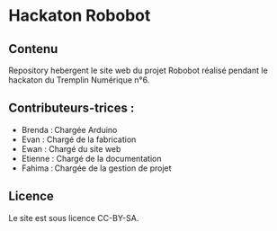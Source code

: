 # Hackaton Robobot

## Contenu 
Repository hebergent le site web du projet Robobot réalisé pendant le hackaton du Tremplin Numérique n°6.

## Contributeurs-trices :

* Brenda : Chargée Arduino
* Evan : Chargé de la fabrication
* Ewan : Chargé du site web
* Etienne : Chargé de la documentation
* Fahima : Chargée de la gestion de projet

## Licence
Le site est sous licence CC-BY-SA.
